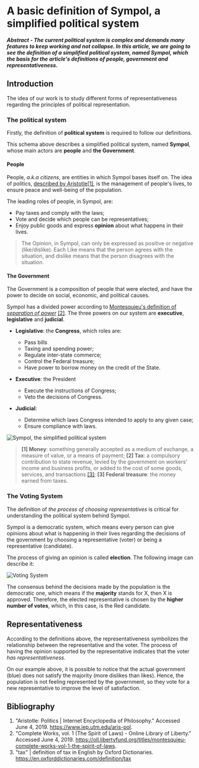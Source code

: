 # A basic definition of Sympol, a simplified political system

***Abstract - The current political system is complex and demands many features to keep working and not collapse. In this article, we are going to see the definition of a simplified political system, named Sympol, which  the basis for the article's definitions of people, government and representativeness.***

## Introduction

The idea of our work is to study different forms of representativeness regarding the principles of political representation.

### The political system

Firstly, the definition of **political system** is required to follow our definitions.

This schema above describes a simplified political system, named **Sympol**, whose main actors are **people** and **the Government**.

#### People
People, *a.k.a citizens*, are entities in which Sympol bases itself on. The idea of politics, [described by Aristotle](http://www.iep.utm.edu/aris-pol/)[[1]](https://github.com/victorgcramos/tcc-unb/blob/master/definitions.md#bibliography), is the management of people's lives, to ensure peace and well-being of the population.

The leading roles of people, in Sympol, are:
- Pay taxes and comply with the laws;
- Vote and decide which people can be representatives;
- Enjoy public goods and express **opinion** about what happens in their lives.

> The Opinion, in Sympol, can only be expressed as positive or negative (like/dislike). Each Like means that the person agrees with the situation, and dislike means that the person disagrees with the situation.

#### The Government
The Government is a composition of people that were elected, and have the power to decide on social, economic, and political causes.

Sympol has a divided power according to [Montesquieu's definition of *separation of power*](http://oll.libertyfund.org/titles/montesquieu-complete-works-vol-1-the-spirit-of-laws#lf0171-01_label_786) [[2]](https://github.com/victorgcramos/tcc-unb/blob/master/definitions.md#bibliography). The three powers on our system are **executive**, **legislative** and **judicial**.


- **Legislative**: the **Congress**, which roles are:

    - Pass bills
    - Taxing and spending power;
    - Regulate inter-state commerce;
    - Control the Federal treasure;
    - Have power to borrow money on the credit of the State.

- **Executive**: the President

    - Execute the instructions of Congress;
    - Veto the decisions of Congress.

- **Judicial**:

    - Determine which laws Congress intended to apply to any given case;
    - Ensure compliance with laws.
    

![Sympol, the simplified political system](https://github.com/victorgcramos/tcc-unb/blob/master/images/political-system-diagram-definition.png)

>  **[1] Money**: something generally accepted as a medium of exchange, a measure of value, or a means of payment; **[2] Tax**: a compulsory contribution to state revenue, levied by the government on workers' income and business profits, or added to the cost of some goods, services, and transactions [[3]](https://github.com/victorgcramos/tcc-unb/blob/master/definitions.md#bibliography); **[3] Federal treasure**: the money earned from taxes.

### The Voting System

The definition of *the process of choosing representatives* is critical for understanding the political system behind Sympol.

Sympol is a democratic system, which means every person can give opinions about what is happening in their lives regarding the decisions of the government by choosing a representative (voter) or being a representative (candidate).

The process of giving an opinion is called **election**. The following image can describe it:

![Voting System](https://github.com/victorgcramos/tcc-unb/blob/master/images/voting-system.png)


The consensus behind the decisions made by the population is the democratic one, which means if the **majority** stands for X, then X is approved. Therefore, the elected representative is chosen by the **higher number of votes**, which, in this case, is the Red candidate.

<!-- 
Let's take this quote as the starting point of this work:
> People do not feel represented -->

## Representativeness

According to the definitions above, the representativeness symbolizes the relationship between the representative and the voter. The process of having the opinion supported by the representative indicates that the voter *has representativeness*.

On our example above, it is possible to notice that the actual government (blue) does not satisfy the majority (more dislikes than likes). Hence, the population is not feeling represented by the government, so they vote for a new representative to improve the level of satisfaction.

## Bibliography
1. "Aristotle: Politics | Internet Encyclopedia of Philosophy." Accessed June 4, 2019. https://www.iep.utm.edu/aris-pol.
2. "Complete Works, vol. 1 (The Spirit of Laws) - Online Library of Liberty." Accessed June 4, 2019. https://oll.libertyfund.org/titles/montesquieu-complete-works-vol-1-the-spirit-of-laws.
3. "tax" | definition of tax in English by Oxford Dictionaries. https://en.oxforddictionaries.com/definition/tax
